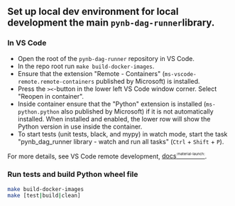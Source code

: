 ## Set up local dev environment for local development the main `pynb-dag-runner`library.

### In VS Code
- Open the root of the `pynb-dag-runner` repository in VS Code.
- In the repo root run `make build-docker-images`.
- Ensure that the extension "Remote - Containers" (`ms-vscode-remote.remote-containers` published by Microsoft) is installed.
- Press the `><`-button in the lower left VS Code window corner. Select "Reopen in container".
- Inside container ensure that the "Python" extension is installed (`ms-python.python` also published by Microsoft) if it is not automatically installed. When installed and enabled, the lower row will show the Python version in use inside the container.
- To start tests (unit tests, black, and mypy) in watch mode, start the task "pynb_dag_runner library - watch and run all tasks" (`Ctrl` + `Shift` + `P`).

For more details, see VS Code remote development, [docs<sup><sup><sub>:material-launch:</sub></sup></sup>](https://code.visualstudio.com/docs/remote/remote-overview).

### Run tests and build Python wheel file

```bash
make build-docker-images
make [test|build|clean]
```

